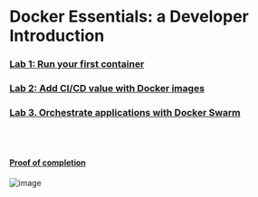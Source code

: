 # Docker Essentials: a Developer Introduction




### [Lab 1: Run your first container](https://github.com/GBlanch/Docker-Essentials-Developer-Introduction/tree/main/Lab%201%20-%20Run%20your%20first%20container)

### [Lab 2: Add CI/CD value with Docker images](https://github.com/GBlanch/Docker-Essentials-Developer-Introduction/tree/main/Lab%202%20-%20Add%20CICD%20value%20with%20Docker%20images)

### [Lab 3. Orchestrate applications with Docker Swarm](https://github.com/GBlanch/Docker-Essentials-Developer-Introduction/tree/main/Lab%203%20-%20Orchestrate%20applications%20with%20Docker%20Swarm)


&nbsp;    
&nbsp;  

#### [Proof of completion](https://www.credly.com/badges/f250e8b3-8b7b-4964-b47e-5a764e1f6259/linked_in_profile)

![image](https://github.com/GBlanch/Docker-Essentials-Developer-Introduction/assets/136500426/310b0d4b-ced7-43d6-ab22-b16e99f56995)




